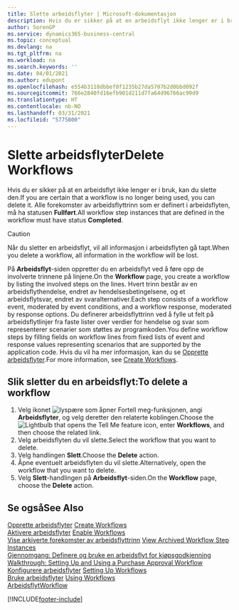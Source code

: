 ```yaml
---
title: Slette arbeidsflyter | Microsoft-dokumentasjon
description: Hvis du er sikker på at en arbeidsflyt ikke lenger er i bruk, kan du slette den. Alle forekomster av arbeidsflyttrinn som er definert i arbeidsflyten, må ha statusen **Fullført**.
author: SorenGP
ms.service: dynamics365-business-central
ms.topic: conceptual
ms.devlang: na
ms.tgt_pltfrm: na
ms.workload: na
ms.search.keywords: ''
ms.date: 04/01/2021
ms.author: edupont
ms.openlocfilehash: e554b3118dbbef0f1235b27da5707b2d0bbd092f
ms.sourcegitcommit: 766e2840fd16efb901d211d7fa64d96766ac99d9
ms.translationtype: HT
ms.contentlocale: nb-NO
ms.lasthandoff: 03/31/2021
ms.locfileid: "5775800"
---
```

# <a name="delete-workflows"></a><span data-ttu-id="ce8a1-104">Slette arbeidsflyter</span><span class="sxs-lookup"><span data-stu-id="ce8a1-104">Delete Workflows</span></span>
<span data-ttu-id="ce8a1-105">Hvis du er sikker på at en arbeidsflyt ikke lenger er i bruk, kan du slette den.</span><span class="sxs-lookup"><span data-stu-id="ce8a1-105">If you are certain that a workflow is no longer being used, you can delete it.</span></span> <span data-ttu-id="ce8a1-106">Alle forekomster av arbeidsflyttrinn som er definert i arbeidsflyten, må ha statusen **Fullført**.</span><span class="sxs-lookup"><span data-stu-id="ce8a1-106">All workflow step instances that are defined in the workflow must have status **Completed**.</span></span>  

> [!CAUTION]  
>  <span data-ttu-id="ce8a1-107">Når du sletter en arbeidsflyt, vil all informasjon i arbeidsflyten gå tapt.</span><span class="sxs-lookup"><span data-stu-id="ce8a1-107">When you delete a workflow, all information in the workflow will be lost.</span></span>  

 <span data-ttu-id="ce8a1-108">På **Arbeidsflyt**-siden oppretter du en arbeidsflyt ved å føre opp de involverte trinnene på linjene.</span><span class="sxs-lookup"><span data-stu-id="ce8a1-108">On the **Workflow** page, you create a workflow by listing the involved steps on the lines.</span></span> <span data-ttu-id="ce8a1-109">Hvert trinn består av en arbeidsflythendelse, endret av hendelsesbetingelsene, og et arbeidsflytsvar, endret av svaralternativer.</span><span class="sxs-lookup"><span data-stu-id="ce8a1-109">Each step consists of a workflow event, moderated by event conditions, and a workflow response, moderated by response options.</span></span> <span data-ttu-id="ce8a1-110">Du definerer arbeidsflyttrinn ved å fylle ut felt på arbeidsflytlinjer fra faste lister over verdier for hendelse og svar som representerer scenarier som støttes av programkoden.</span><span class="sxs-lookup"><span data-stu-id="ce8a1-110">You define workflow steps by filling fields on workflow lines from fixed lists of event and response values representing scenarios that are supported by the application code.</span></span> <span data-ttu-id="ce8a1-111">Hvis du vil ha mer informasjon, kan du se [Opprette arbeidsflyter](across-how-to-create-workflows.md).</span><span class="sxs-lookup"><span data-stu-id="ce8a1-111">For more information, see [Create Workflows](across-how-to-create-workflows.md).</span></span>  

## <a name="to-delete-a-workflow"></a><span data-ttu-id="ce8a1-112">Slik sletter du en arbeidsflyt:</span><span class="sxs-lookup"><span data-stu-id="ce8a1-112">To delete a workflow</span></span>  
1.  <span data-ttu-id="ce8a1-113">Velg ikonet ![lyspære som åpner Fortell meg-funksjonen](media/ui-search/search_small.png "Fortell hva du vil gjøre"), angi **Arbeidsflyter**, og velg deretter den relaterte koblingen.</span><span class="sxs-lookup"><span data-stu-id="ce8a1-113">Choose the ![Lightbulb that opens the Tell Me feature](media/ui-search/search_small.png "Tell me what you want to do") icon, enter **Workflows**, and then choose the related link.</span></span>  
2.  <span data-ttu-id="ce8a1-114">Velg arbeidsflyten du vil slette.</span><span class="sxs-lookup"><span data-stu-id="ce8a1-114">Select the workflow that you want to delete.</span></span>  
3.  <span data-ttu-id="ce8a1-115">Velg handlingen **Slett**.</span><span class="sxs-lookup"><span data-stu-id="ce8a1-115">Choose the **Delete** action.</span></span>  
4.  <span data-ttu-id="ce8a1-116">Åpne eventuelt arbeidsflyten du vil slette.</span><span class="sxs-lookup"><span data-stu-id="ce8a1-116">Alternatively, open the workflow that you want to delete.</span></span>  
5.  <span data-ttu-id="ce8a1-117">Velg **Slett**-handlingen på **Arbeidsflyt**-siden.</span><span class="sxs-lookup"><span data-stu-id="ce8a1-117">On the **Workflow** page, choose the **Delete** action.</span></span>  

## <a name="see-also"></a><span data-ttu-id="ce8a1-118">Se også</span><span class="sxs-lookup"><span data-stu-id="ce8a1-118">See Also</span></span>  
 <span data-ttu-id="ce8a1-119">[Opprette arbeidsflyter](across-how-to-create-workflows.md) </span><span class="sxs-lookup"><span data-stu-id="ce8a1-119">[Create Workflows](across-how-to-create-workflows.md) </span></span>  
 <span data-ttu-id="ce8a1-120">[Aktivere arbeidsflyter](across-how-to-enable-workflows.md) </span><span class="sxs-lookup"><span data-stu-id="ce8a1-120">[Enable Workflows](across-how-to-enable-workflows.md) </span></span>  
 <span data-ttu-id="ce8a1-121">[Vise arkiverte forekomster av arbeidsflyttrinn](across-how-to-view-archived-workflow-step-instances.md) </span><span class="sxs-lookup"><span data-stu-id="ce8a1-121">[View Archived Workflow Step Instances](across-how-to-view-archived-workflow-step-instances.md) </span></span>  
 <span data-ttu-id="ce8a1-122">[Gjennomgang: Definere og bruke en arbeidsflyt for kjøpsgodkjenning](walkthrough-setting-up-and-using-a-purchase-approval-workflow.md) </span><span class="sxs-lookup"><span data-stu-id="ce8a1-122">[Walkthrough: Setting Up and Using a Purchase Approval Workflow](walkthrough-setting-up-and-using-a-purchase-approval-workflow.md) </span></span>  
 <span data-ttu-id="ce8a1-123">[Konfigurere arbeidsflyter](across-set-up-workflows.md) </span><span class="sxs-lookup"><span data-stu-id="ce8a1-123">[Setting Up Workflows](across-set-up-workflows.md) </span></span>  
 <span data-ttu-id="ce8a1-124">[Bruke arbeidsflyter](across-use-workflows.md) </span><span class="sxs-lookup"><span data-stu-id="ce8a1-124">[Using Workflows](across-use-workflows.md) </span></span>  
 [<span data-ttu-id="ce8a1-125">Arbeidsflyt</span><span class="sxs-lookup"><span data-stu-id="ce8a1-125">Workflow</span></span>](across-workflow.md)   


[!INCLUDE[footer-include](includes/footer-banner.md)]